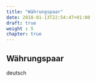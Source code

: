 ```yaml
---
title: "Währungspaar"
date: 2018-01-13T22:54:47+01:00
draft: true
weight : 5
chapter: true
---
```

## Währungspaar
deutsch